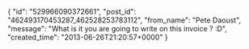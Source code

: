  {
   "id": "529966090372661",
   "post_id": "462493170453287_462528253783112",
   "from_name": "Pete Daoust",
   "message": "What is it you are going to write on this invoice ? :D",
   "created_time": "2013-06-26T21:20:57+0000"
 }

